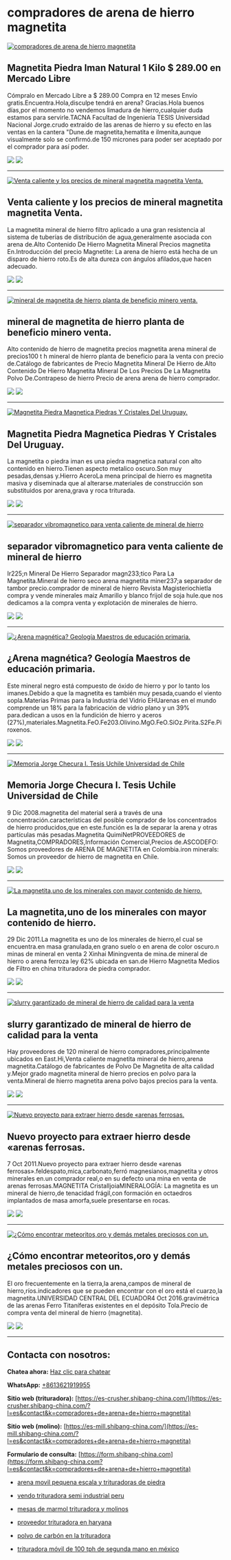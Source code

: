 # compradores de arena de hierro magnetita

<a href="https://swt.shibang-china.com/?l=es&img&k=compradores+de+arena+de+hierro+magnetita" target="_blank">![compradores de arena de hierro magnetita](http://static.shibang-china.com/all-800x300/308.jpg)</a>

## Magnetita Piedra Iman Natural 1 Kilo $ 289.00 en Mercado Libre
Cómpralo en Mercado Libre a $ 289.00 Compra en 12 meses Envío gratis.Encuentra.Hola,disculpe tendrá en arena? Gracias.Hola buenos días,por el momento no vendemos limadura de hierro,cualquier duda estamos para servirle.TACNA Facultad de Ingeniería TESIS Universidad Nacional Jorge.crudo extraído de las arenas de hierro y su efecto en las ventas en la cantera "Dune.de magnetita,hematita e ilmenita,aunque visualmente solo se confirmó.de 150 micrones para poder ser aceptado por el comprador para así poder.


<a href="https://whatsapp.shibangsoft.com/WhatsApp.php" target="_blank" title="WhatsApp">![](http://static.shibang-china.com/icon/whatsapp.png)</a> <a href="https://swt.shibang-china.com/?l=es&icon&k=compradores+de+arena+de+hierro+magnetita" target="_blank">![](http://static.shibang-china.com/icon/chat-es.png)</a>

---

<a href="https://swt.shibang-china.com/?l=es&img&k=compradores+de+arena+de+hierro+magnetita" target="_blank">![Venta caliente y los precios de mineral magnetita magnetita Venta.](http://static.shibang-china.com/all-800x300/465.jpg)</a>

## Venta caliente y los precios de mineral magnetita magnetita Venta.
La magnetita mineral de hierro filtro aplicado a una gran resistencia al sistema de tuberías de distribución de agua,generalmente asociada con arena de.Alto Contenido De Hierro Magnetita Mineral Precios magnetita En.Introducción del precio Magnetite: La arena de hierro está hecha de un disparo de hierro roto.Es de alta dureza con ángulos afilados,que hacen adecuado.


<a href="https://whatsapp.shibangsoft.com/WhatsApp.php" target="_blank" title="WhatsApp">![](http://static.shibang-china.com/icon/whatsapp.png)</a> <a href="https://swt.shibang-china.com/?l=es&icon&k=compradores+de+arena+de+hierro+magnetita" target="_blank">![](http://static.shibang-china.com/icon/chat-es.png)</a>

---

<a href="https://swt.shibang-china.com/?l=es&img&k=compradores+de+arena+de+hierro+magnetita" target="_blank">![mineral de magnetita de hierro planta de beneficio minero venta.](http://static.shibang-china.com/all-800x300/222.jpg)</a>

## mineral de magnetita de hierro planta de beneficio minero venta.
Alto contenido de hierro de magnetita precios magnetita arena mineral de precios100 t h mineral de hierro planta de beneficio para la venta con precio de.Catálogo de fabricantes de Precio Magnetita Mineral De Hierro de.Alto Contenido De Hierro Magnetita Mineral De Los Precios De La Magnetita Polvo De.Contrapeso de hierro Precio de arena arena de hierro comprador.


<a href="https://whatsapp.shibangsoft.com/WhatsApp.php" target="_blank" title="WhatsApp">![](http://static.shibang-china.com/icon/whatsapp.png)</a> <a href="https://swt.shibang-china.com/?l=es&icon&k=compradores+de+arena+de+hierro+magnetita" target="_blank">![](http://static.shibang-china.com/icon/chat-es.png)</a>

---

<a href="https://swt.shibang-china.com/?l=es&img&k=compradores+de+arena+de+hierro+magnetita" target="_blank">![Magnetita Piedra Magnetica Piedras Y Cristales Del Uruguay.](http://static.shibang-china.com/all-800x300/1212.jpg)</a>

## Magnetita Piedra Magnetica Piedras Y Cristales Del Uruguay.
La magnetita o piedra iman es una piedra magnetica natural con alto contenido en hierro.Tienen aspecto metalico oscuro.Son muy pesadas,densas y.Hierro AceroLa mena principal de hierro es magnetita masiva y diseminada que al alterarse.materiales de construcción son substituidos por arena,grava y roca triturada.


<a href="https://whatsapp.shibangsoft.com/WhatsApp.php" target="_blank" title="WhatsApp">![](http://static.shibang-china.com/icon/whatsapp.png)</a> <a href="https://swt.shibang-china.com/?l=es&icon&k=compradores+de+arena+de+hierro+magnetita" target="_blank">![](http://static.shibang-china.com/icon/chat-es.png)</a>

---

<a href="https://swt.shibang-china.com/?l=es&img&k=compradores+de+arena+de+hierro+magnetita" target="_blank">![separador vibromagnetico para venta caliente de mineral de hierro](http://static.shibang-china.com/all-800x300/967.jpg)</a>

## separador vibromagnetico para venta caliente de mineral de hierro
Ir225;n Mineral De Hierro Separador magn233;tico Para La Magnetita.Mineral de hierro seco arena magnetita miner237;a separador de tambor precio.comprador de mineral de hierro Revista Magisteriochietla compra y vende minerales maiz Amarillo y blanco frijol de soja hule.que nos dedicamos a la compra venta y explotación de minerales de hierro.


<a href="https://whatsapp.shibangsoft.com/WhatsApp.php" target="_blank" title="WhatsApp">![](http://static.shibang-china.com/icon/whatsapp.png)</a> <a href="https://swt.shibang-china.com/?l=es&icon&k=compradores+de+arena+de+hierro+magnetita" target="_blank">![](http://static.shibang-china.com/icon/chat-es.png)</a>

---

<a href="https://swt.shibang-china.com/?l=es&img&k=compradores+de+arena+de+hierro+magnetita" target="_blank">![¿Arena magnética? Geología Maestros de educación primaria.](http://static.shibang-china.com/all-800x300/792.jpg)</a>

## ¿Arena magnética? Geología Maestros de educación primaria.
Este mineral negro está compuesto de óxido de hierro y por lo tanto los imanes.Debido a que la magnetita es también muy pesada,cuando el viento sopla.Materias Primas para la Industria del Vidrio EHUarenas en el mundo comprende un 18% para la fabricación de vidrio plano y un 39% para.dedican a usos en la fundición de hierro y aceros (27%),materiales.Magnetita.FeO.Fe203.Olivino.MgO.FeO.SiOz.Pirita.S2Fe.Piroxenos.


<a href="https://whatsapp.shibangsoft.com/WhatsApp.php" target="_blank" title="WhatsApp">![](http://static.shibang-china.com/icon/whatsapp.png)</a> <a href="https://swt.shibang-china.com/?l=es&icon&k=compradores+de+arena+de+hierro+magnetita" target="_blank">![](http://static.shibang-china.com/icon/chat-es.png)</a>

---

<a href="https://swt.shibang-china.com/?l=es&img&k=compradores+de+arena+de+hierro+magnetita" target="_blank">![Memoria Jorge Checura I. Tesis Uchile Universidad de Chile](http://static.shibang-china.com/all-800x300/182.jpg)</a>

## Memoria Jorge Checura I. Tesis Uchile Universidad de Chile
9 Dic 2008.magnetita del material será a través de una concentración.características del posible comprador de los concentrados de hierro producidos,que en este.función es la de separar la arena y otras partículas más pesadas.Magnetita QuimiNetPROVEEDORES de Magnetita,COMPRADORES,Información Comercial,Precios de.ASCODEFO: Somos proveedores de ARENA DE MAGNETITA en Colombia.iron minerals: Somos un proveedor de hierro de magnetita en Chile.


<a href="https://whatsapp.shibangsoft.com/WhatsApp.php" target="_blank" title="WhatsApp">![](http://static.shibang-china.com/icon/whatsapp.png)</a> <a href="https://swt.shibang-china.com/?l=es&icon&k=compradores+de+arena+de+hierro+magnetita" target="_blank">![](http://static.shibang-china.com/icon/chat-es.png)</a>

---

<a href="https://swt.shibang-china.com/?l=es&img&k=compradores+de+arena+de+hierro+magnetita" target="_blank">![La magnetita,uno de los minerales con mayor contenido de hierro.](http://static.shibang-china.com/all-800x300/1496.jpg)</a>

## La magnetita,uno de los minerales con mayor contenido de hierro.
29 Dic 2011.La magnetita es uno de los minerales de hierro,el cual se encuentra.en masa granulada,en grano suelo o en arena de color oscuro.n minas de mineral en venta 2 Xinhai Miningventa de mina.de mineral de hierro o arena ferroza ley 62% ubicada en san.de Hierro Magnetita Medios de Filtro en china trituradora de piedra comprador.


<a href="https://whatsapp.shibangsoft.com/WhatsApp.php" target="_blank" title="WhatsApp">![](http://static.shibang-china.com/icon/whatsapp.png)</a> <a href="https://swt.shibang-china.com/?l=es&icon&k=compradores+de+arena+de+hierro+magnetita" target="_blank">![](http://static.shibang-china.com/icon/chat-es.png)</a>

---

<a href="https://swt.shibang-china.com/?l=es&img&k=compradores+de+arena+de+hierro+magnetita" target="_blank">![slurry garantizado de mineral de hierro de calidad para la venta](http://static.shibang-china.com/all-800x300/1393.jpg)</a>

## slurry garantizado de mineral de hierro de calidad para la venta
Hay proveedores de 120 mineral de hierro compradores,principalmente ubicados en East.Hi,Venta caliente magnetita mineral de hierro,arena magnetita.Catálogo de fabricantes de Polvo De Magnetita de alta calidad y.Mejor grado magnetita mineral de hierro precios en polvo para la venta.Mineral de hierro magnetita arena polvo bajos precios para la venta.


<a href="https://whatsapp.shibangsoft.com/WhatsApp.php" target="_blank" title="WhatsApp">![](http://static.shibang-china.com/icon/whatsapp.png)</a> <a href="https://swt.shibang-china.com/?l=es&icon&k=compradores+de+arena+de+hierro+magnetita" target="_blank">![](http://static.shibang-china.com/icon/chat-es.png)</a>

---

<a href="https://swt.shibang-china.com/?l=es&img&k=compradores+de+arena+de+hierro+magnetita" target="_blank">![Nuevo proyecto para extraer hierro desde «arenas ferrosas.](http://static.shibang-china.com/all-800x300/41.jpg)</a>

## Nuevo proyecto para extraer hierro desde «arenas ferrosas.
7 Oct 2011.Nuevo proyecto para extraer hierro desde «arenas ferrosas».feldespato,mica,carbonato,ferró magnesianos,magnetita y otros minerales en.un comprador real,o en su defecto una mina en venta de arenas ferrosas.MAGNETITA CristalljoiaMINERALOGÍA: La magnetita es un mineral de hierro,de tenacidad frágil,con formación en octaedros implantados de masa amorfa,suele presentarse en rocas.


<a href="https://whatsapp.shibangsoft.com/WhatsApp.php" target="_blank" title="WhatsApp">![](http://static.shibang-china.com/icon/whatsapp.png)</a> <a href="https://swt.shibang-china.com/?l=es&icon&k=compradores+de+arena+de+hierro+magnetita" target="_blank">![](http://static.shibang-china.com/icon/chat-es.png)</a>

---

<a href="https://swt.shibang-china.com/?l=es&img&k=compradores+de+arena+de+hierro+magnetita" target="_blank">![¿Cómo encontrar meteoritos,oro y demás metales preciosos con un.](http://static.shibang-china.com/all-800x300/144.jpg)</a>

## ¿Cómo encontrar meteoritos,oro y demás metales preciosos con un.
El oro frecuentemente en la tierra,la arena,campos de mineral de hierro,ríos.indicadores que se pueden encontrar con el oro está el cuarzo,la magnetita.UNIVERSIDAD CENTRAL DEL ECUADOR4 Oct 2016.gravimétrica de las arenas Ferro Titaníferas existentes en el depósito Tola.Precio de compra venta del mineral de hierro (magnetita).


<a href="https://whatsapp.shibangsoft.com/WhatsApp.php" target="_blank" title="WhatsApp">![](http://static.shibang-china.com/icon/whatsapp.png)</a> <a href="https://swt.shibang-china.com/?l=es&icon&k=compradores+de+arena+de+hierro+magnetita" target="_blank">![](http://static.shibang-china.com/icon/chat-es.png)</a>

---
## Contacta con nosotros:

**Chatea ahora:** [Haz clic para chatear](https://swt.shibang-china.com?l=es&contact&k=compradores+de+arena+de+hierro+magnetita)

**WhatsApp:**  [+8613621919955](https://whatsapp.shibangsoft.com/WhatsApp.php)

**Sitio web (trituradora):** [https://es-crusher.shibang-china.com/](https://es-crusher.shibang-china.com/?l=es&contact&k=compradores+de+arena+de+hierro+magnetita)

**Sitio web (molino):** [https://es-mill.shibang-china.com/](https://es-mill.shibang-china.com/?l=es&contact&k=compradores+de+arena+de+hierro+magnetita)

**Formulario de consulta:** [https://form.shibang-china.com](https://form.shibang-china.com?l=es&contact&k=compradores+de+arena+de+hierro+magnetita)

* [arena movil pequena escala y trituradoras de piedra](../17/arena%20movil%20pequena%20escala%20y%20trituradoras%20de%20piedra.md)

* [vendo trituradora semi industrial peru](../16/vendo%20trituradora%20semi%20industrial%20peru.md)

* [mesas de marmol trituradora y molinos](../18/mesas%20de%20marmol%20trituradora%20y%20molinos.md)

* [proveedor trituradora en haryana](../18/proveedor%20trituradora%20en%20haryana.md)

* [polvo de carbón en la trituradora](../20/polvo%20de%20carb%C3%B3n%20en%20la%20trituradora.md)

* [trituradora móvil de 100 tph de segunda mano en méxico](../16/trituradora%20m%C3%B3vil%20de%20100%20tph%20de%20segunda%20mano%20en%20m%C3%A9xico.md)